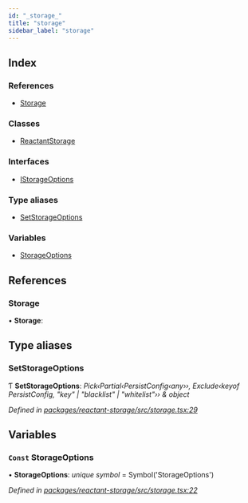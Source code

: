 ```yaml
---
id: "_storage_"
title: "storage"
sidebar_label: "storage"
---
```


## Index

### References

* [Storage](_storage_.md#storage)

### Classes

* [ReactantStorage](../classes/_storage_.reactantstorage.md)

### Interfaces

* [IStorageOptions](../interfaces/_storage_.istorageoptions.md)

### Type aliases

* [SetStorageOptions](_storage_.md#setstorageoptions)

### Variables

* [StorageOptions](_storage_.md#const-storageoptions)

## References

###  Storage

• **Storage**:

## Type aliases

###  SetStorageOptions

Ƭ **SetStorageOptions**: *Pick‹Partial‹PersistConfig‹any››, Exclude‹keyof PersistConfig<any>, "key" | "blacklist" | "whitelist"›› & object*

*Defined in [packages/reactant-storage/src/storage.tsx:29](https://github.com/unadlib/reactant/blob/026b5f7/packages/reactant-storage/src/storage.tsx#L29)*

## Variables

### `Const` StorageOptions

• **StorageOptions**: *unique symbol* = Symbol('StorageOptions')

*Defined in [packages/reactant-storage/src/storage.tsx:22](https://github.com/unadlib/reactant/blob/026b5f7/packages/reactant-storage/src/storage.tsx#L22)*
